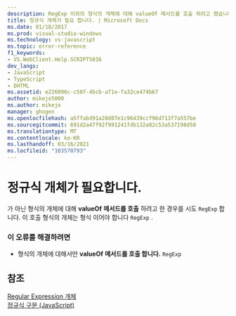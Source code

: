 ```yaml
---
description: RegExp 이외의 형식의 개체에 대해 valueOf 메서드를 호출 하려고 했습니다 (RegExp).
title: 정규식 개체가 필요 합니다. | Microsoft Docs
ms.date: 01/18/2017
ms.prod: visual-studio-windows
ms.technology: vs-javascript
ms.topic: error-reference
f1_keywords:
- VS.WebClient.Help.SCRIPT5016
dev_langs:
- JavaScript
- TypeScript
- DHTML
ms.assetid: e226096c-c58f-4bcb-a71e-fa32ce474b67
author: mikejo5000
ms.author: mikejo
manager: ghogen
ms.openlocfilehash: a5ffabd91a28d07e1c96439ccf96d713f7a557be
ms.sourcegitcommit: 691d2a47f92f991241fdb132a82c53a537198d50
ms.translationtype: MT
ms.contentlocale: ko-KR
ms.lasthandoff: 03/16/2021
ms.locfileid: "103570793"
---
```

# <a name="regular-expression-object-expected"></a>정규식 개체가 필요합니다.
가 아닌 형식의 개체에 대해 **valueOf** **메서드를 호출** 하려고 한 경우를 시도 `RegExp` 합니다. 이 호출 형식의 개체는 형식 이어야 합니다 `RegExp` .  
  
### <a name="to-correct-this-error"></a>이 오류를 해결하려면  
  
- 형식의 개체에 대해서만 **valueOf** **메서드를 호출 합니다.** `RegExp`  
  
## <a name="see-also"></a>참조  
 [Regular Expression 개체](https://developer.mozilla.org/docs/Web/JavaScript/Reference/Global_Objects/RegExp)   
 [정규식 구문 (JavaScript)](/previous-versions/1400241x(v=vs.100))
